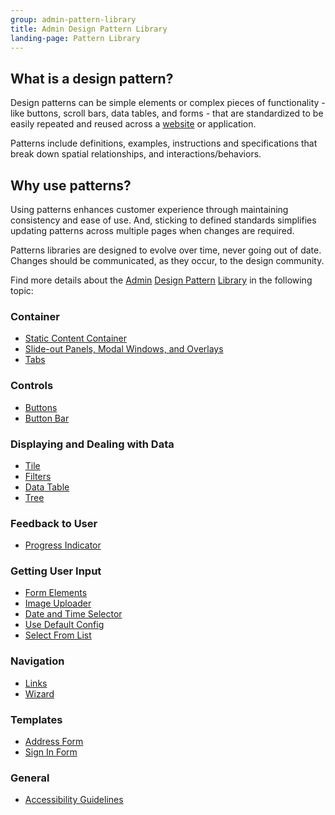 ```yaml
---
group: admin-pattern-library
title: Admin Design Pattern Library
landing-page: Pattern Library
---
```

## What is a design pattern?

Design patterns can be simple elements or complex pieces of functionality - like buttons, scroll bars, data tables, and forms - that are standardized to be easily repeated and reused across a [website](https://glossary.magento.com/website) or application.

Patterns include definitions, examples, instructions and specifications that break down spatial relationships, and interactions/behaviors.

## Why use patterns?

Using patterns enhances customer experience through maintaining consistency and ease of use. And, sticking to defined standards simplifies updating patterns across multiple pages when changes are required.

Patterns libraries are designed to evolve over time, never going out of date. Changes should be communicated, as they occur, to the design community.

Find more details about the [Admin](https://glossary.magento.com/Admin) [Design Pattern](https://glossary.magento.com/Design-Pattern) [Library](https://glossary.magento.com/Library) in the following topic:

### Container

* [Static Content Container](containers/staticContentContainer/contentContainer.html)
* [Slide-out Panels, Modal Windows, and Overlays](containers/slideouts-modals-overlays/slideouts-modals-overalys.html)
* [Tabs](containers/tabs/tabs.html)

### Controls

* [Buttons](controls/buttons/buttons.html)
* [Button Bar](controls/button-bar/button-bar.html)

### Displaying and Dealing with Data

* [Tile](displaying-data/tile/tile.html)
* [Filters](filters/data-table-filters/filtering.html)
* [Data Table](displaying-data/datatable/datatable.html)
* [Tree](displaying-data/tree/tree.html)

### Feedback to User

* [Progress Indicator](feedbackToUser/progressIndicator/progressIndicator.html)

### Getting User Input

* [Form Elements](getting-user-input/form_elements/form_elements.html)
* [Image Uploader](getting-user-input/image_uploader/image_uploader.html)
* [Date and Time Selector](getting-user-input/date_time_selector/date_time_selector.html)
* [Use Default Config](getting-user-input/use_default_config/use_default_config.html)
* [Select From List](getting-user-input/select_from_list/select_from_list.html)

### Navigation

* [Links](navigation/links/links.html)
* [Wizard](navigation/wizard/wizard.html)

### Templates

* [Address Form](templates/address-form/address-form.html)
* [Sign In Form](templates/sign-in-form/sign-in-form.html)

### General

* [Accessibility Guidelines](general/accessibilityguideline/accessibilityGuideline.html)
